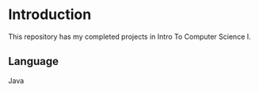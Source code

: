 # Introduction
  This repository has my completed projects in Intro To Computer Science I.
  
## Language
  Java
